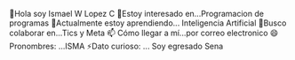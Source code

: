 👋Hola soy Ismael W Lopez C
👀Estoy interesado en...Programacion de programas
🌱Actualmente estoy aprendiendo... Inteligencia Artificial
💞️Busco colaborar en...Tics y Meta
📫 Cómo llegar a mí...por correo electronico
😄 Pronombres: ...ISMA
⚡Dato curioso: ... Soy egresado Sena

<!---
IswillSENA/IswillSENA is a ✨ special ✨ repository because its `README.md` (this file) appears on your GitHub profile.
You can click the Preview link to take a look at your changes.
--->
